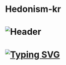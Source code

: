 # Hedonism-kr
# ![Header](./your-header-image-name.png)
# [![Typing SVG](https://readme-typing-svg.demolab.com?font=Fira+Code&pause=1000&color=0F0E15&width=435&lines=Hedonism+dev)](https://git.io/typing-svg)
